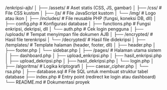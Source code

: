 /enkripsi-ajb/
│
├── /assets/ # Aset statis (CSS, JS, gambar)
│ ├── /css/ # File CSS kustom
│ ├── /js/ # File JavaScript kustom
│ └── /img/ # Logo atau ikon
│
├── /includes/ # File reusable PHP (fungsi, koneksi DB, dll)
│ ├── config.php # Konfigurasi database
│ ├── functions.php # Fungsi enkripsi, dekripsi, dll
│ └── auth.php # Cek login pengguna
│
├── /uploads/ # Tempat menyimpan file dokumen AJB
│ ├── /encrypted/ # Hasil file terenkripsi
│ └── /decrypted/ # Hasil file didekripsi
│
├── /templates/ # Template halaman (header, footer, dll)
│ ├── header.php
│ ├── footer.php
│ └── sidebar.php
│
├── /pages/ # Halaman utama sistem
│ ├── dashboard.php
│ ├── upload_enkripsi.php
│ ├── hasil_enkripsi.php
│ ├── upload_dekripsi.php
│ ├── hasil_dekripsi.php
│ └── login.php
│
├── /algoritma/ # Logika kriptografi
│ ├── caesar_cipher.php
│ └── rsa.php
│
├── database.sql # File SQL untuk membuat struktur tabel database
├── index.php # Entry point (redirect ke login atau dashboard)
└── README.md # Dokumentasi proyek
